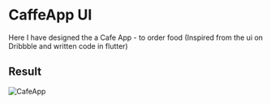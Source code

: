 # CaffeApp UI

Here I have designed the a Cafe App - to order food (Inspired from the ui on Dribbble and written code in flutter)

## Result

![CafeApp](https://user-images.githubusercontent.com/46975685/156756679-93773c2e-d806-4c24-aca6-108c34630d1d.gif)
